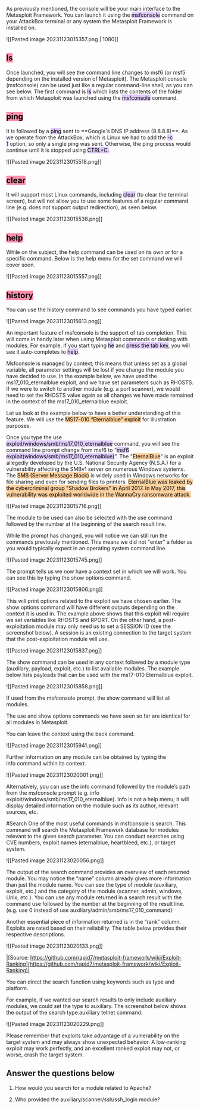 As previously mentioned, the console will be your main interface to the Metasploit Framework. You can launch it using the  <mark style="background: #D2B3FFA6;">msfconsole</mark> command on your AttackBox terminal or any system the Metasploit Framework is installed on.

![[Pasted image 20231123015357.png | 1080]]

## <mark style="background: #FF5582A6;">ls </mark>
Once launched, you will see the command line changes to msf6 (or msf5 depending on the installed version of Metasploit). The Metasploit console (msfconsole) can be used just like a regular command-line shell, as you can see below. The first command is <mark style="background: #D2B3FFA6;">ls</mark> which lists the contents of the folder from which Metasploit was launched using the <mark style="background: #D2B3FFA6;">msfconsole</mark> command.

## <mark style="background: #FF5582A6;">ping</mark>
It is followed by a <mark style="background: #D2B3FFA6;">ping</mark> sent to ==Google's DNS IP address (8.8.8.8)==. As we operate from the AttackBox, which is Linux we had to add the <mark style="background: #D2B3FFA6;">-c 1</mark> option, so only a single ping was sent. Otherwise, the ping process would continue until it is stopped using <mark style="background: #D2B3FFA6;">CTRL+C.</mark>

![[Pasted image 20231123015518.png]]

## <mark style="background: #FF5582A6;">clear</mark> 
It will support most Linux commands, including <mark style="background: #D2B3FFA6;">clear</mark> (to clear the terminal screen), but will not allow you to use some features of a regular command line (e.g. does not support output redirection), as seen below.

![[Pasted image 20231123015538.png]]

## <mark style="background: #FF5582A6;">help</mark>
While on the subject, the help command can be used on its own or for a specific command. Below is the help menu for the set command we will cover soon.

![[Pasted image 20231123015557.png]]

## <mark style="background: #FF5582A6;">history</mark>
You can use the history command to see commands you have typed earlier.

![[Pasted image 20231123015613.png]]

An important feature of msfconsole is the support of tab completion. This will come in handy later when using Metasploit commands or dealing with modules. For example, if you start typing <mark style="background: #D2B3FFA6;">he</mark> and <mark style="background: #D2B3FFA6;">press the tab key</mark>, you will see it auto-completes to <mark style="background: #D2B3FFA6;">help</mark>.

Msfconsole is managed by context; this means that unless set as a global variable, all parameter settings will be lost if you change the module you have decided to use. In the example below, we have used the ms17_010_eternalblue exploit, and we have set parameters such as RHOSTS. If we were to switch to another module (e.g. a port scanner), we would need to set the RHOSTS value again as all changes we have made remained in the context of the ms17_010_eternalblue exploit. 

Let us look at the example below to have a better understanding of this feature. We will use the <mark style="background: #FFB86CA6;">MS17-010 “Eternalblue” exploit</mark> for illustration purposes.

Once you type the use <mark style="background: #D2B3FFA6;">exploit/windows/smb/ms17_010_eternalblue</mark> command, you will see the command line prompt change from msf6 to “<mark style="background: #D2B3FFA6;">msf6 exploit(windows/smb/ms17_010_eternalblue)</mark>”. The "<mark style="background: #FFB86CA6;">EternalBlue</mark>" is an exploit allegedly developed by the U.S. National Security Agency (N.S.A.) for a vulnerability affecting the SMBv1 server on numerous Windows systems. The <mark style="background: #FFB86CA6;">SMB (Server Message Block)</mark> is widely used in Windows networks for file sharing and even for sending files to printers. <mark style="background: #FFB86CA6;">EternalBlue was leaked by the cybercriminal group "Shadow Brokers" in April 2017. In May 2017, this vulnerability was exploited worldwide in the WannaCry ransomware attack. </mark>

![[Pasted image 20231123015716.png]]

The module to be used can also be selected with the use command followed by the number at the beginning of the search result line.

While the prompt has changed, you will notice we can still run the commands previously mentioned. This means we did not "enter" a folder as you would typically expect in an operating system command line.

![[Pasted image 20231123015745.png]]

The prompt tells us we now have a context set in which we will work. You can see this by typing the show options command.

![[Pasted image 20231123015806.png]]

This will print options related to the exploit we have chosen earlier. The show options command will have different outputs depending on the context it is used in. The example above shows that this exploit will require we set variables like RHOSTS and RPORT. On the other hand, a post-exploitation module may only need us to set a SESSION ID (see the screenshot below). A session is an existing connection to the target system that the post-exploitation module will use.

![[Pasted image 20231123015837.png]]

The show command can be used in any context followed by a module type (auxiliary, payload, exploit, etc.) to list available modules. The example below lists payloads that can be used with the ms17-010 Eternalblue exploit.

![[Pasted image 20231123015858.png]]

If used from the msfconsole prompt, the show command will list all modules.

The use and show options commands we have seen so far are identical for all modules in Metasploit.

You can leave the context using the back command.

![[Pasted image 20231123015941.png]]

Further information on any module can be obtained by typing the info command within its context.

![[Pasted image 20231123020001.png]]

Alternatively, you can use the info command followed by the module’s path from the msfconsole prompt (e.g. info exploit/windows/smb/ms17_010_eternalblue). Info is not a help menu; it will display detailed information on the module such as its author, relevant sources, etc.

#Search
One of the most useful commands in msfconsole is search. This command will search the Metasploit Framework database for modules relevant to the given search parameter. You can conduct searches using CVE numbers, exploit names (eternalblue, heartbleed, etc.), or target system.

![[Pasted image 20231123020056.png]]

The output of the search command provides an overview of each returned module. You may notice the “name” column already gives more information than just the module name. You can see the type of module (auxiliary, exploit, etc.) and the category of the module (scanner, admin, windows, Unix, etc.). You can use any module returned in a search result with the command use followed by the number at the beginning of the result line. (e.g. use 0 instead of use auxiliary/admin/smb/ms17_010_command)

Another essential piece of information returned is in the “rank” column. Exploits are rated based on their reliability. The table below provides their respective descriptions.

![[Pasted image 20231123020133.png]]


|[Source: https://github.com/rapid7/metasploit-framework/wiki/Exploit-Ranking](https://github.com/rapid7/metasploit-framework/wiki/Exploit-Ranking)|

You can direct the search function using keywords such as type and platform. 

For example, if we wanted our search results to only include auxiliary modules, we could set the type to auxiliary. The screenshot below shows the output of the search type:auxiliary telnet command. 

![[Pasted image 20231123020229.png]]


Please remember that exploits take advantage of a vulnerability on the target system and may always show unexpected behavior. A low-ranking exploit may work perfectly, and an excellent ranked exploit may not, or worse, crash the target system.

## Answer the questions below

1. How would you search for a module related to Apache?

2. Who provided the auxiliary/scanner/ssh/ssh_login module?
